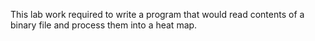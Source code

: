 This lab work required to write a program that would read contents of a binary file and process them into a heat map.
